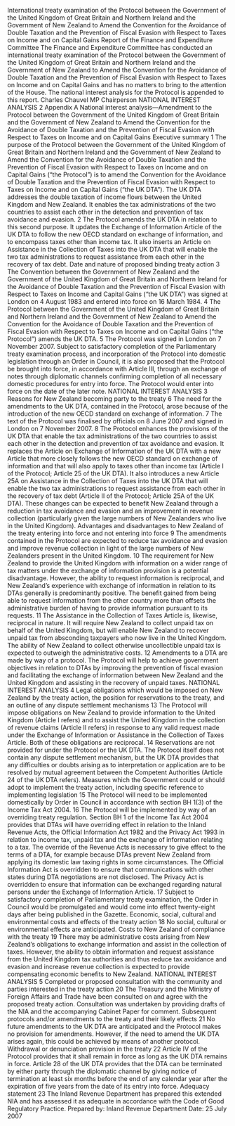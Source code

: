 International treaty examination of the Protocol between the Government of the United Kingdom of Great Britain and Northern Ireland and the Government of New Zealand to Amend the Convention for the Avoidance of Double Taxation and the Prevention of Fiscal Evasion with Respect to Taxes on Income and on Capital Gains Report of the Finance and Expenditure Committee The Finance and Expenditure Committee has conducted an international treaty examination of the Protocol between the Government of the United Kingdom of Great Britain and Northern Ireland and the Government of New Zealand to Amend the Convention for the Avoidance of Double Taxation and the Prevention of Fiscal Evasion with Respect to Taxes on Income and on Capital Gains and has no matters to bring to the attention of the House. The national interest analysis for the Protocol is appended to this report. Charles Chauvel MP Chairperson NATIONAL INTEREST ANALYSIS 2 Appendix A National interest analysis—Amendment to the Protocol between the Government of the United Kingdom of Great Britain and the Government of New Zealand to Amend the Convention for the Avoidance of Double Taxation and the Prevention of Fiscal Evasion with Respect to Taxes on Income and on Capital Gains Executive summary 1 The purpose of the Protocol between the Government of the United Kingdom of Great Britain and Northern Ireland and the Government of New Zealand to Amend the Convention for the Avoidance of Double Taxation and the Prevention of Fiscal Evasion with Respect to Taxes on Income and on Capital Gains (“the Protocol”) is to amend the Convention for the Avoidance of Double Taxation and the Prevention of Fiscal Evasion with Respect to Taxes on Income and on Capital Gains (“the UK DTA”). The UK DTA addresses the double taxation of income flows between the United Kingdom and New Zealand. It enables the tax administrations of the two countries to assist each other in the detection and prevention of tax avoidance and evasion. 2 The Protocol amends the UK DTA in relation to this second purpose. It updates the Exchange of Information Article of the UK DTA to follow the new OECD standard on exchange of information, and to encompass taxes other than income tax. It also inserts an Article on Assistance in the Collection of Taxes into the UK DTA that will enable the two tax administrations to request assistance from each other in the recovery of tax debt. Date and nature of proposed binding treaty action 3 The Convention between the Government of New Zealand and the Government of the United Kingdom of Great Britain and Northern Ireland for the Avoidance of Double Taxation and the Prevention of Fiscal Evasion with Respect to Taxes on Income and Capital Gains (“the UK DTA”) was signed at London on 4 August 1983 and entered into force on 16 March 1984. 4 The Protocol between the Government of the United Kingdom of Great Britain and Northern Ireland and the Government of New Zealand to Amend the Convention for the Avoidance of Double Taxation and the Prevention of Fiscal Evasion with Respect to Taxes on Income and on Capital Gains (“the Protocol”) amends the UK DTA. 5 The Protocol was signed in London on 7 November 2007. Subject to satisfactory completion of the Parliamentary treaty examination process, and incorporation of the Protocol into domestic legislation through an Order in Council, it is also proposed that the Protocol be brought into force, in accordance with Article III, through an exchange of notes through diplomatic channels confirming completion of all necessary domestic procedures for entry into force. The Protocol would enter into force on the date of the later note. NATIONAL INTEREST ANALYSIS 3 Reasons for New Zealand becoming party to the treaty 6 The need for the amendments to the UK DTA, contained in the Protocol, arose because of the introduction of the new OECD standard on exchange of information. 7 The text of the Protocol was finalised by officials on 8 June 2007 and signed in London on 7 November 2007. 8 The Protocol enhances the provisions of the UK DTA that enable the tax administrations of the two countries to assist each other in the detection and prevention of tax avoidance and evasion. It replaces the Article on Exchange of Information of the UK DTA with a new Article that more closely follows the new OECD standard on exchange of information and that will also apply to taxes other than income tax (Article I of the Protocol; Article 25 of the UK DTA). It also introduces a new Article 25A on Assistance in the Collection of Taxes into the UK DTA that will enable the two tax administrations to request assistance from each other in the recovery of tax debt (Article II of the Protocol; Article 25A of the UK DTA). These changes can be expected to benefit New Zealand through a reduction in tax avoidance and evasion and an improvement in revenue collection (particularly given the large numbers of New Zealanders who live in the United Kingdom). Advantages and disadvantages to New Zealand of the treaty entering into force and not entering into force 9 The amendments contained in the Protocol are expected to reduce tax avoidance and evasion and improve revenue collection in light of the large numbers of New Zealanders present in the United Kingdom. 10 The requirement for New Zealand to provide the United Kingdom with information on a wider range of tax matters under the exchange of information provision is a potential disadvantage. However, the ability to request information is reciprocal, and New Zealand’s experience with exchange of information in relation to its DTAs generally is predominantly positive. The benefit gained from being able to request information from the other country more than offsets the administrative burden of having to provide information pursuant to its requests. 11 The Assistance in the Collection of Taxes Article is, likewise, reciprocal in nature. It will require New Zealand to collect unpaid tax on behalf of the United Kingdom, but will enable New Zealand to recover unpaid tax from absconding taxpayers who now live in the United Kingdom. The ability of New Zealand to collect otherwise uncollectible unpaid tax is expected to outweigh the administrative costs. 12 Amendments to a DTA are made by way of a protocol. The Protocol will help to achieve government objectives in relation to DTAs by improving the prevention of fiscal evasion and facilitating the exchange of information between New Zealand and the United Kingdom and assisting in the recovery of unpaid taxes. NATIONAL INTEREST ANALYSIS 4 Legal obligations which would be imposed on New Zealand by the treaty action, the position for reservations to the treaty, and an outline of any dispute settlement mechanisms 13 The Protocol will impose obligations on New Zealand to provide information to the United Kingdom (Article I refers) and to assist the United Kingdom in the collection of revenue claims (Article II refers) in response to any valid request made under the Exchange of Information or Assistance in the Collection of Taxes Article. Both of these obligations are reciprocal. 14 Reservations are not provided for under the Protocol or the UK DTA. The Protocol itself does not contain any dispute settlement mechanism, but the UK DTA provides that any difficulties or doubts arising as to interpretation or application are to be resolved by mutual agreement between the Competent Authorities (Article 24 of the UK DTA refers). Measures which the Government could or should adopt to implement the treaty action, including specific reference to implementing legislation 15 The Protocol will need to be implemented domestically by Order in Council in accordance with section BH 1(3) of the Income Tax Act 2004. 16 The Protocol will be implemented by way of an overriding treaty regulation. Section BH 1 of the Income Tax Act 2004 provides that DTAs will have overriding effect in relation to the Inland Revenue Acts, the Official Information Act 1982 and the Privacy Act 1993 in relation to income tax, unpaid tax and the exchange of information relating to a tax. The override of the Revenue Acts is necessary to give effect to the terms of a DTA, for example because DTAs prevent New Zealand from applying its domestic law taxing rights in some circumstances. The Official Information Act is overridden to ensure that communications with other states during DTA negotiations are not disclosed. The Privacy Act is overridden to ensure that information can be exchanged regarding natural persons under the Exchange of Information Article. 17 Subject to satisfactory completion of Parliamentary treaty examination, the Order in Council would be promulgated and would come into effect twenty-eight days after being published in the Gazette. Economic, social, cultural and environmental costs and effects of the treaty action 18 No social, cultural or environmental effects are anticipated. Costs to New Zealand of compliance with the treaty 19 There may be administrative costs arising from New Zealand’s obligations to exchange information and assist in the collection of taxes. However, the ability to obtain information and request assistance from the United Kingdom tax authorities and thus reduce tax avoidance and evasion and increase revenue collection is expected to provide compensating economic benefits to New Zealand. NATIONAL INTEREST ANALYSIS 5 Completed or proposed consultation with the community and parties interested in the treaty action 20 The Treasury and the Ministry of Foreign Affairs and Trade have been consulted on and agree with the proposed treaty action. Consultation was undertaken by providing drafts of the NIA and the accompanying Cabinet Paper for comment. Subsequent protocols and/or amendments to the treaty and their likely effects 21 No future amendments to the UK DTA are anticipated and the Protocol makes no provision for amendments. However, if the need to amend the UK DTA arises again, this could be achieved by means of another protocol. Withdrawal or denunciation provision in the treaty 22 Article IV of the Protocol provides that it shall remain in force as long as the UK DTA remains in force. Article 28 of the UK DTA provides that the DTA can be terminated by either party through the diplomatic channel by giving notice of termination at least six months before the end of any calendar year after the expiration of five years from the date of its entry into force. Adequacy statement 23 The Inland Revenue Department has prepared this extended NIA and has assessed it as adequate in accordance with the Code of Good Regulatory Practice. Prepared by: Inland Revenue Department Date: 25 July 2007